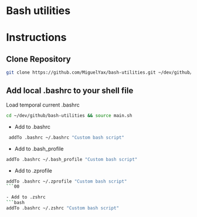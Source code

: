 # Bash utilities

# Instructions

## Clone Repository

```bash
git clone https://github.com/MiguelYax/bash-utilities.git ~/dev/github/bash-utilities

```

## Add local .bashrc to your shell file

Load temporal current .bashrc 
```bash
cd ~/dev/github/bash-utilities && source main.sh
```
- Add to .bashrc
```bash
 addTo .bashrc ~/.bashrc "Custom bash script"
```

- Add to .bash_profile
```bash
addTo .bashrc ~/.bash_profile "Custom bash script"
```

- Add to .zprofile
```bash
addTo .bashrc ~/.zprofile "Custom bash script"  
```00

- Add to .zshrc
```bash
addTo .bashrc ~/.zshrc "Custom bash script"
```

